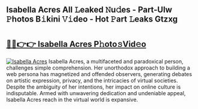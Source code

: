 ## Isabella Acres All 𝙻eaked 𝙽u𝚍es - Part-UIw 𝙿hotos B𝚒kini 𝚅𝚒deo - Hot 𝙿art 𝙻eaks Gtzxg

# <h2><a href="http://ld6ltme.urlbe.top/?page=Isabella+Acres">🔗🔗👉👉 Isabella Acres P𝚑oto𝚜Vid𝚎o</a></h2>

[![Isabella Acres](https://i.imgur.com/eBuTRDB.gif)](http://ld6ltme.urlbe.top/?page=Isabella+Acres)
Isabella Acres, a multifaceted and paradoxical person, challenges simple comprehension. Her unorthodox approach to building a web persona has magnetized and offended observers, generating debates on artistic expression, privacy, and the intricacies of virtual societies. Despite the ambiguity of her intentions, her impact on online culture is indisputable. Armed with unwavering dedication and undeniable appeal, Isabella Acres reach in the virtual world is expansive.
